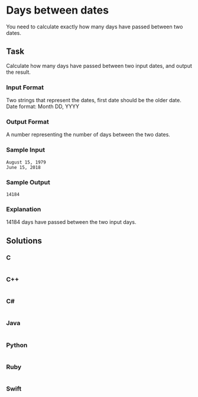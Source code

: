 # Days between dates
You need to calculate exactly how many days have passed between two dates.
## Task
Calculate how many days have passed between two input dates, and output the result.
### Input Format
Two strings that represent the dates, first date should be the older date. Date format: Month DD, YYYY
### Output Format
A number representing the number of days between the two dates.
### Sample Input
```
August 15, 1979
June 15, 2018
```
### Sample Output
```
14184
```
### Explanation
14184 days have passed between the two input days.
## Solutions
### C
```c
```
### C++
```cpp
```
### C#
```cs
```
### Java
```java
```
### Python
```python
```
### Ruby
```ruby
```
### Swift
```swift
```